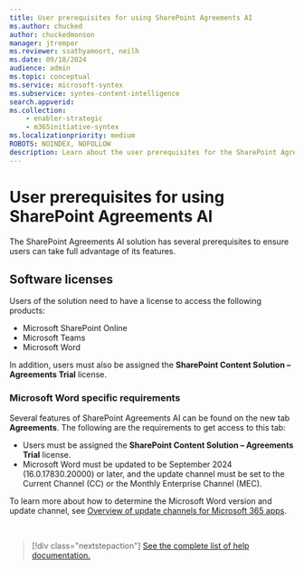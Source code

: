 ```yaml
---
title: User prerequisites for using SharePoint Agreements AI
ms.author: chucked
author: chuckedmonson
manager: jtremper
ms.reviewer: ssathyamoort, neilh
ms.date: 09/18/2024
audience: admin
ms.topic: conceptual
ms.service: microsoft-syntex
ms.subservice: syntex-content-intelligence
search.appverid: 
ms.collection: 
    - enabler-strategic
    - m365initiative-syntex
ms.localizationpriority: medium
ROBOTS: NOINDEX, NOFOLLOW
description: Learn about the user prerequisites for the SharePoint Agreements AI solution.
---
```


# User prerequisites for using SharePoint Agreements AI

The SharePoint Agreements AI solution has several prerequisites to ensure users can take full advantage of its features.

## Software licenses

Users of the solution need to have a license to access the following products:

 - Microsoft SharePoint Online
 - Microsoft Teams
 - Microsoft Word

In addition, users must also be assigned the **SharePoint Content Solution – Agreements Trial** license.

### Microsoft Word specific requirements

Several features of SharePoint Agreements AI can be found on the new tab **Agreements**. The following are the requirements to get access to this tab:

 - Users must be assigned the **SharePoint Content Solution – Agreements Trial** license.
 - Microsoft Word must be updated to be September 2024 (16.0.17830.20000) or later, and the update channel must be set to the Current Channel (CC) or the Monthly Enterprise Channel (MEC).
 
To learn more about how to determine the Microsoft Word version and update channel, see [Overview of update channels for Microsoft 365 apps](https://learn.microsoft.com/en-us/microsoft-365-apps/updates/overview-update-channels).

<br>

> [!div class="nextstepaction"]
> [See the complete list of help documentation.](agreements-overview.md#help-documentation)
